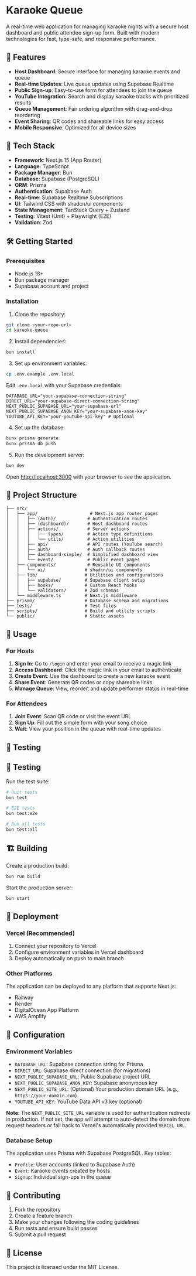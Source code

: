 # Karaoke Queue

A real-time web application for managing karaoke nights with a secure host dashboard and public attendee sign-up form. Built with modern technologies for fast, type-safe, and responsive performance.

## 🎤 Features

- **Host Dashboard**: Secure interface for managing karaoke events and queue
- **Real-time Updates**: Live queue updates using Supabase Realtime
- **Public Sign-up**: Easy-to-use form for attendees to join the queue
- **YouTube Integration**: Search and display karaoke tracks with prioritized results
- **Queue Management**: Fair ordering algorithm with drag-and-drop reordering
- **Event Sharing**: QR codes and shareable links for easy access
- **Mobile Responsive**: Optimized for all device sizes

## 🚀 Tech Stack

- **Framework**: Next.js 15 (App Router)
- **Language**: TypeScript
- **Package Manager**: Bun
- **Database**: Supabase (PostgreSQL)
- **ORM**: Prisma
- **Authentication**: Supabase Auth
- **Real-time**: Supabase Realtime Subscriptions
- **UI**: Tailwind CSS with shadcn/ui components
- **State Management**: TanStack Query + Zustand
- **Testing**: Vitest (Unit) + Playwright (E2E)
- **Validation**: Zod

## 🛠️ Getting Started

### Prerequisites

- Node.js 18+
- Bun package manager
- Supabase account and project

### Installation

1. Clone the repository:

```bash
git clone <your-repo-url>
cd karaoke-queue
```

2. Install dependencies:

```bash
bun install
```

3. Set up environment variables:

```bash
cp .env.example .env.local
```

Edit `.env.local` with your Supabase credentials:

```
DATABASE_URL="your-supabase-connection-string"
DIRECT_URL="your-supabase-direct-connection-string"
NEXT_PUBLIC_SUPABASE_URL="your-supabase-url"
NEXT_PUBLIC_SUPABASE_ANON_KEY="your-supabase-anon-key"
YOUTUBE_API_KEY="your-youtube-api-key" # Optional
```

4. Set up the database:

```bash
bunx prisma generate
bunx prisma db push
```

5. Run the development server:

```bash
bun dev
```

Open [http://localhost:3000](http://localhost:3000) with your browser to see the application.

## 📁 Project Structure

```
├── src/
│   ├── app/                    # Next.js app router pages
│   │   ├── (auth)/            # Authentication routes
│   │   ├── (dashboard)/       # Host dashboard routes
│   │   ├── actions/           # Server actions
│   │   │   ├── types/         # Action type definitions
│   │   │   └── utils/         # Action utilities
│   │   ├── api/               # API routes (YouTube search)
│   │   ├── auth/              # Auth callback routes
│   │   ├── dashboard-simple/  # Simplified dashboard view
│   │   └── event/             # Public event pages
│   ├── components/            # Reusable UI components
│   │   └── ui/               # shadcn/ui components
│   ├── lib/                  # Utilities and configurations
│   │   ├── supabase/         # Supabase client setup
│   │   ├── hooks/            # Custom React hooks
│   │   └── validators/       # Zod schemas
│   └── middleware.ts         # Next.js middleware
├── prisma/                   # Database schema and migrations
├── tests/                    # Test files
├── scripts/                  # Build and utility scripts
└── public/                   # Static assets
```

## 🎯 Usage

### For Hosts

1. **Sign In**: Go to `/login` and enter your email to receive a magic link
2. **Access Dashboard**: Click the magic link in your email to authenticate
3. **Create Event**: Use the dashboard to create a new karaoke event
4. **Share Event**: Generate QR codes or copy shareable links
5. **Manage Queue**: View, reorder, and update performer status in real-time

### For Attendees

1. **Join Event**: Scan QR code or visit the event URL
2. **Sign Up**: Fill out the simple form with your song choice
3. **Wait**: View your position in the queue with real-time updates

## 🧪 Testing

## 🧪 Testing

Run the test suite:

```bash
# Unit tests
bun test

# E2E tests
bun test:e2e

# Run all tests
bun test:all
```

## 🏗️ Building

Create a production build:

```bash
bun run build
```

Start the production server:

```bash
bun start
```

## 🚢 Deployment

### Vercel (Recommended)

1. Connect your repository to Vercel
2. Configure environment variables in Vercel dashboard
3. Deploy automatically on push to main branch

### Other Platforms

The application can be deployed to any platform that supports Next.js:

- Railway
- Render
- DigitalOcean App Platform
- AWS Amplify

## 🔧 Configuration

### Environment Variables

- `DATABASE_URL`: Supabase connection string for Prisma
- `DIRECT_URL`: Supabase direct connection (for migrations)
- `NEXT_PUBLIC_SUPABASE_URL`: Public Supabase project URL
- `NEXT_PUBLIC_SUPABASE_ANON_KEY`: Supabase anonymous key
- `NEXT_PUBLIC_SITE_URL`: (Optional) Your production domain URL (e.g., `https://your-domain.com`)
- `YOUTUBE_API_KEY`: YouTube Data API v3 key (optional)

**Note**: The `NEXT_PUBLIC_SITE_URL` variable is used for authentication redirects in production. If not set, the app will attempt to auto-detect the domain from request headers or fall back to Vercel's automatically provided `VERCEL_URL`.

### Database Setup

The application uses Prisma with Supabase PostgreSQL. Key tables:

- `Profile`: User accounts (linked to Supabase Auth)
- `Event`: Karaoke events created by hosts
- `Signup`: Individual sign-ups in the queue

## 🤝 Contributing

1. Fork the repository
2. Create a feature branch
3. Make your changes following the coding guidelines
4. Run tests and ensure build passes
5. Submit a pull request

## 📝 License

This project is licensed under the MIT License.
